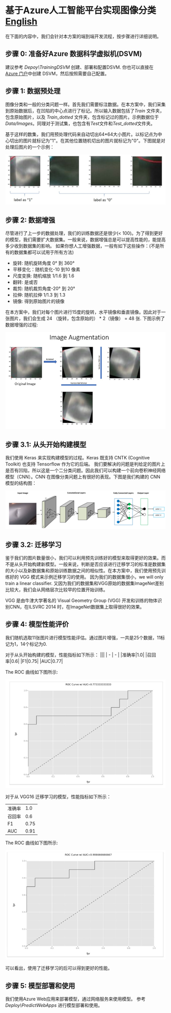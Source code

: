 # 基于Azure人工智能平台实现图像分类 [English](README-EN.md)

在下面的内容中，我们会针对本方案的端到端开发流程，按步骤进行详细说明。

## 步骤 0: 准备好Azure 数据科学虚拟机(DSVM)
建议参考 *Depoy\TrainingDSVM* 创建、部署和配置DSVM.
你也可以直接在[Azure 门户](https://portal.azure.cn/)中创建 DSVM，然后按照需要自己配置。

## 步骤 1: 数据预处理
图像分类和一般的分类问题一样。首先我们需要标注数据。在本方案中，我们采集到原始数据后，在凹陷的中心点进行了标记。所以输入数据包括了*Train* 文件夹，包含原始图片，以及 *Train_dotted* 文件夹，包含标记过的图片。示例数据位于*Data/Images*。同理对于测试集，也包含有*Test*文件和*Test_dotted*文件夹。

基于这样的数集，我们用预处理代码来自动切出64*64大小图片。以标记点为中心切出的图片就标记为"1"。在其他位置随机切出的图片就标记为"0"。下图就是对处理后图片的一个示例：

<img src="picture_processing.jpg" alt="picture_processing" title="Image processing" />

## 步骤 2: 数据增强
尽管进行了上一步的数据处理，我们的训练数据还是很少(< 100)。为了得到更好的模型，我们需要扩大数据集。一般来说，数据增强总是可以提高性能的，能提高多少收到数据集的影响。
如果你想人工增强数据，一般有如下这些操作：(不是所有的数据集都可以试用于所有方法)
- 旋转: 随机旋转角度 0° 到 360°
- 平移变化：随机变化-10 到10 像素
- 尺度变换: 随机缩放 1/1.6 到 1.6
- 翻转: 是或否 
- 裁剪: 随机裁剪角度-20° 到 20°
- 拉伸: 随机拉伸 1/1.3 到 1.3 
- 镜像: 得到原始图片的镜像

在本方案中，我们对每个图片进行15度的旋转，水平镜像和垂直镜像。因此对于一张图片，我们会生成 24 （旋转，包含原始的） * 2（镜像） = 48 张. 下图示例了数据增强的过程:

<img src="picture_augmentation.jpg" alt="Image augmentation" title="Image augmentation process" />

## 步骤 3.1: 从头开始构建模型
我们使用 Keras 来实现构建模型的过程。Keras 既支持 CNTK (Cognitive Toolkit) 也支持 Tensorflow 作为它的后端。
我们要解决的问题是判给定的图片上是否有凹陷，所以这是一个二分类问题。因此我们可以构建一个前向卷积神经网络模型（CNN）。CNN 在图像分类问题上有很好的表现。下图是我们构建的 CNN 模型的结构图：

<img src="cnn_modeling.jpg" alt="Image augmentation" title="Image augmentation process" />

## 步骤 3.2: 迁移学习
鉴于我们的图片数量很小，我们可以利用预先训练好的模型来取得更好的效果。而不是从头开始构建新模型。一般来说，判断是否应该进行迁移学习的标准是数据集的大小以及新数据集和原始训练数据之间的相似性。在本方案中，我们使用预先训练好的 VGG 模式来示例迁移学习的使用。
因为我们的数据集很小，we will only train a linear classifier. 又因为我们的数据集和VGG原始的数据集ImageNet差别比较大，我们会从网络层次比较早的位置开始训练。 
 
VGG 是由牛津大学著名的 Visual Geometry Group (VGG) 开发和训练的物体识别CNN，在ILSVRC 2014 时，在ImageNet数据集上取得很好的效果。

## 步骤 4: 模型性能评价
我们随机选取11张图片进行模型性能评估。通过图片增强，一共是25个数据，11标记为1，14个标记为0.

对于从头开始构建的模型，性能指标如下所示：
 |||
 | - | - |
 |准确率|1.0|
 |召回率|0.6|
 |F1|0.75|
 |AUC|0.77|

The ROC 曲线如下图所示:

<img src="roc_customize.jpg" alt="Image augmentation" title="ROC Curve" /> 

对于从 VGG16 迁移学习的模型，性能指标如下所示：
 
 |||
 | - | - |
 |准确率|1.0|
 |召回率|0.6|
 |F1|0.75|
 |AUC|0.91|

The ROC 曲线如下图所示:

<img src="roc_vgg16.jpg" alt="Image augmentation" title="ROC Curve" /> 

可以看出，使用了迁移学习的后可以得到更好的性能。

## 步骤 5: 模型部署和使用
我们使用Azure Web应用来部署模型，通过网络服务来使用模型。
参考 *Deploy\PredictWebApps* 进行模型部署和使用。
